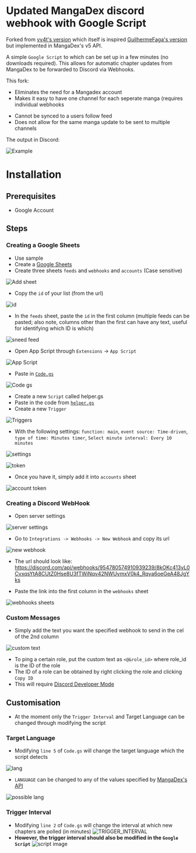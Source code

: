 # Updated MangaDex discord webhook with Google Script
Forked from [vv4t's version](https://github.com/vv4t/mangadex-webhook) which itself is inspired [GuilhermeFaga's version](https://github.com/GuilhermeFaga/MangaDex-discord-webhook-with-Google-Script/) but implemented in MangaDex's v5 API.

A simple `Google Script` to which can be set up in a few minutes (no downloads required). This allows for automatic chapter updates from MangaDex to be forwarded to Discord via Webhooks.

This fork:

+ Eliminates the need for a Mangadex account
+ Makes it easy to have one channel for each seperate manga (requires individual webhooks

- Cannot be synced to a users follow feed
- Does not allow for the same manga update to be sent to multiple channels
 
The output in Discord:

![Example](https://i.imgur.com/7vcPLyU.png)


# Installation
## Prerequisites
- Google Account

## Steps

### Creating a Google Sheets

- Use sample
- Create a [Google Sheets](https://sheets.new/)
- Create three sheets `feeds` and `webhooks` and `accounts` (Case sensitive)

![Add sheet](https://i.imgur.com/nRAvByr.png)

- Copy the `id` of your list (from the url)

![id](https://i.imgur.com/M688YF2.png)

- In the `feeds` sheet, paste the `id` in the first column (multiple feeds can be pasted; also note, columns other than the first can have any text, useful for identifying which ID is which)

![sneed feed](https://i.imgur.com/OTAxrJb.png)

- Open App Script through `Extensions` -> `App Script`

![App Script](https://i.imgur.com/lXI4WbA.png)

- Paste in [`Code.gs`](./Code.gs)

![Code gs](https://i.imgur.com/go9D1FH.png)

- Create a new `Script` called helper.gs
- Paste in the code from [`helper.gs`](./helper.gs)
- Create a new `Trigger`

![Triggers](https://i.imgur.com/QrgAYY0.png)

- With the following settings: `function: main`, `event source: Time-driven`, `type of time: Minutes timer`, `Select minute interval: Every 10 minutes`

![settings](https://i.imgur.com/kp31kas.png)



![token](https://i.imgur.com/7JDblWm.png)

- Once you have it, simply add it into `accounts` sheet

![account token](https://i.imgur.com/Iqz3Klw.png)

### Creating a Discord WebHook
- Open server settings

![server settings](https://i.imgur.com/BWruWR8.png)

- Go to `Integrations -> Webhooks -> New Webhook` and copy its url

![new webhook](https://i.imgur.com/q0InJpm.png)

- The url should look like: https://discord.com/api/webhooks/954780574910939239/8kOKc413vL0CvxqsYtA8CUtZ0Hse8U3fTWiNqv42NWUymxV0k4_Rqya6oeGeA48JgYks

- Paste the link into the first column in the `webhooks` sheet

![webhooks sheets](https://i.imgur.com/UeKDpTF.png)

### Custom Messages
- Simply add the text you want the specified webhook to send in the cel of the 2nd column

![custom text](https://i.imgur.com/acbCbja.png)

- To ping a certain role, put the custom text as `<@&role_id>` where role_id is the ID of the role
- The ID of a role can be obtained by right clicking the role and clicking `Copy ID`
- This will require [Discord Developer Mode](https://www.howtogeek.com/714348/how-to-enable-or-disable-developer-mode-on-discord/)

## Customisation
- At the moment only the `Trigger Interval` and Target Language can be changed through modifying the script

### Target Language
- Modifying `line 5` of `Code.gs` will change the target language which the script detects

![lang](https://i.imgur.com/ZWl2VLR.png)

- `LANGUAGE` can be changed to any of the values specified by [MangaDex's API](https://api.mangadex.org/docs.html#section/Language-Codes-and-Localization)

![possible lang](https://i.imgur.com/pjmdZFd.png)

### Trigger Interval
- Modifying `line 2` of `Code.gs` will change the interval at which new chapters are polled (in minutes)
![TRIGGER_INTERVAL](https://i.imgur.com/OOy1VOe.png)
- **However, the trigger interval should also be modified in the `Google Script`**
![script image](https://i.imgur.com/v07ck0S.png)
